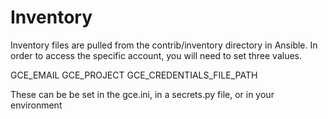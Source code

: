 
Inventory
===

Inventory files are pulled from the contrib/inventory directory in Ansible. In
order to access the specific account, you will need to set three values.

GCE_EMAIL
GCE_PROJECT
GCE_CREDENTIALS_FILE_PATH

These can be be set in the gce.ini, in a secrets.py file, or in your environment
